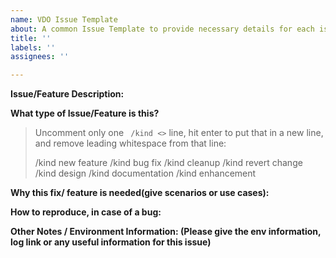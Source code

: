 ```yaml
---
name: VDO Issue Template
about: A common Issue Template to provide necessary details for each issues
title: ''
labels: ''
assignees: ''

---
```


**Issue/Feature Description:**

**What type of Issue/Feature is this?**
> Uncomment only one ` /kind <>` line, hit enter to put that in a new line, and remove leading whitespace from that line:
>
> /kind new feature
> /kind bug fix
> /kind cleanup
> /kind revert change
> /kind design
> /kind documentation
> /kind enhancement

**Why this fix/ feature is needed(give scenarios or use cases):**

**How to reproduce, in case of a bug:**

**Other Notes /  Environment Information: (Please give the env information, log link or any useful information for this issue)**
